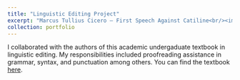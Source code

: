```yaml
---
title: "Linguistic Editing Project"
excerpt: "Marcus Tullius Cicero – First Speech Against Catiline<br/><img src='/images/402-GARANI-Marcus-Tullius-Cicero.pdf (1).jpg'>"
collection: portfolio
---
```


 
I collaborated with the authors of this academic undergaduate textbook in linguistic editing. My responsibilities included proofreading assistance in grammar, syntax, and punctuation among others. You can find the textbook [here](https://repository.kallipos.gr/handle/11419/9372).

